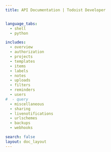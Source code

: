 ```yaml
---
title: API Documentation | Todoist Developer


language_tabs:
  - shell
  - python

includes:
  - overview
  - authorization
  - projects
  - templates
  - items
  - labels
  - notes
  - uploads
  - filters
  - reminders
  - users
#  - query
  - miscellaneous
  - sharing
  - livenotifications
  - urlschemes
  - backups
  - webhooks

search: false
layout: doc_layout
---
```


<!--

The MIT License (MIT)

Copyright (c) 2014-2015 Doist

Permission is hereby granted, free of charge, to any person obtaining a copy
of this software and associated documentation files (the "Software"), to deal
in the Software without restriction, including without limitation the rights
to use, copy, modify, merge, publish, distribute, sublicense, and/or sell
copies of the Software, and to permit persons to whom the Software is
furnished to do so, subject to the following conditions:

The above copyright notice and this permission notice shall be included in all
copies or substantial portions of the Software.

THE SOFTWARE IS PROVIDED "AS IS", WITHOUT WARRANTY OF ANY KIND, EXPRESS OR
IMPLIED, INCLUDING BUT NOT LIMITED TO THE WARRANTIES OF MERCHANTABILITY,
FITNESS FOR A PARTICULAR PURPOSE AND NONINFRINGEMENT. IN NO EVENT SHALL THE
AUTHORS OR COPYRIGHT HOLDERS BE LIABLE FOR ANY CLAIM, DAMAGES OR OTHER
LIABILITY, WHETHER IN AN ACTION OF CONTRACT, TORT OR OTHERWISE, ARISING FROM,
OUT OF OR IN CONNECTION WITH THE SOFTWARE OR THE USE OR OTHER DEALINGS IN THE
SOFTWARE.

-->
